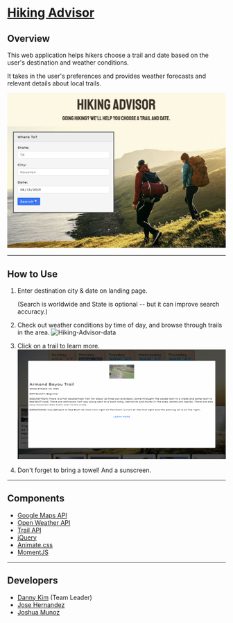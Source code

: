 # [Hiking Advisor](https://danninemx.github.io/hiking-advisor/)

## Overview

This web application helps hikers choose a trail and date based on the user's destination and weather conditions.

It takes in the user's preferences and provides weather forecasts and relevant details about local trails.

![Hiking-Advisor-Screenshot01](./assets/images/Hiking-Advisor.png)

---

## How to Use

1. Enter destination city & date on landing page.

   (Search is worldwide and State is optional -- but it can improve search accuracy.)

2. Check out weather conditions by time of day, and browse through trails in the area.
   ![Hiking-Advisor-data](./assets/images/hiking-advisor-data.png)

3. Click on a trail to learn more.
   ![Hiking-Advisor-trail](./assets/images/hiking-advisor-trail.png)

4. Don't forget to bring a towel! And a sunscreen.

---

## Components

- [Google Maps API](https://cloud.google.com/maps-platform/)
- [Open Weather API](https://rapidapi.com/community/api/open-weather-map)
- [Trail API](https://rapidapi.com/trailapi/api/trailapi)
- [jQuery](https://jquery.com)
- [Animate.css](https://github.com/daneden/animate.css/)
- [MomentJS](https://momentjs.com)

---

## Developers

- [Danny Kim](https://github.com/danninemx) (Team Leader)
- [Jose Hernandez](https://github.com/Unlovingmotherboard)
- [Joshua Munoz](https://github.com/Joshmunoz63)
